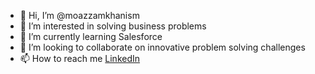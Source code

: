 - 👋 Hi, I’m @moazzamkhanism
- 👀 I’m interested in solving business problems
- 🌱 I’m currently learning Salesforce
- 💞️ I’m looking to collaborate on innovative problem solving challenges
- 📫 How to reach me [LinkedIn](https://www.linkedin.com/in/moazzamrasheedkhan/)

<!---
moazzamkhanism/moazzamkhanism is a ✨ special ✨ repository because its `README.md` (this file) appears on your GitHub profile.
You can click the Preview link to take a look at your changes.
--->
